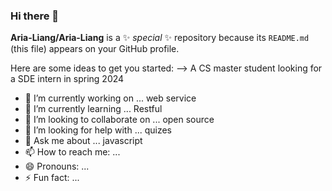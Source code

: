 ### Hi there 👋


**Aria-Liang/Aria-Liang** is a ✨ _special_ ✨ repository because its `README.md` (this file) appears on your GitHub profile.

Here are some ideas to get you started:
--> A CS master student looking for a SDE intern in spring 2024
- 🔭 I’m currently working on ... web service
- 🌱 I’m currently learning ... Restful
- 👯 I’m looking to collaborate on ... open source
- 🤔 I’m looking for help with ... quizes
- 💬 Ask me about ... javascript
- 📫 How to reach me: ...
- 😄 Pronouns: ...
- ⚡ Fun fact: ...

